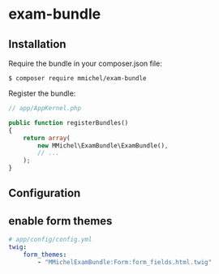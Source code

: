# exam-bundle

Installation
------------
Require the bundle in your composer.json file:

```
$ composer require mmichel/exam-bundle
```

Register the bundle:

``` php
// app/AppKernel.php

public function registerBundles()
{
    return array(
        new MMichel\ExamBundle\ExamBundle(),
        // ...
    );
}
```

Configuration
------------
## enable form themes
```yml
# app/config/config.yml
twig:
    form_themes:
        - "MMichelExamBundle:Form:form_fields.html.twig"
```
